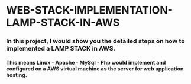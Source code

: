# WEB-STACK-IMPLEMENTATION-LAMP-STACK-IN-AWS
### In this project, I would show you the detailed steps on how to implemented a LAMP STACK in AWS.
#### This means **L**inux - **A**pache - **M**ySql - **P**hp would implement and configured on a AWS virtual machine as the server for web application hosting.